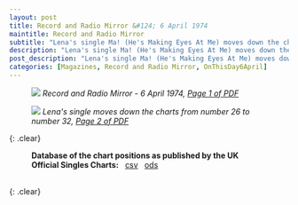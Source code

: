```yaml
---
layout: post
title: Record and Radio Mirror &#124; 6 April 1974
maintitle: Record and Radio Mirror
subtitle: "Lena's single Ma! (He's Making Eyes At Me) moves down the charts from number 26 to number 32"
description: "Lena's single Ma! (He's Making Eyes At Me) moves down the charts from number 26 to number 32"
post_description: "Lena's single Ma! (He's Making Eyes At Me) moves down the charts from number 26 to number 32"
categories: [Magazines, Record and Radio Mirror, OnThisDay6April]
---
```


<figure class="fig1">
<a href="/assets/images/magazines/1974-04-06-01-record-&-radio-mirror.png"><img src="/assets/images/magazines/1974-04-06-01-record-&-radio-mirror.png" class="full-width zoom-in" /></a>
<cite>Record and Radio Mirror - 6 April 1974, <a class="external-link" href="https://www.americanradiohistory.com/UK/Record-Mirror/70s/74/Record-Mirror-1974-04-06.pdf">Page 1 of PDF</a></cite>
</figure>

<figure class="fig2">
<a href="/assets/images/magazines/1974-04-06-02-record-&-radio-mirror.png"><img src="/assets/images/magazines/1974-04-06-02-record-&-radio-mirror.png" class="full-width zoom-in" /></a>
<cite>Lena's single moves down the charts from number 26 to number 32, <a class="external-link" href="https://www.americanradiohistory.com/UK/Record-Mirror/70s/74/Record-Mirror-1974-04-06.pdf#page=02">Page 2 of PDF</a></cite>
</figure>

{: .clear}

<figure class="fig3">
<strong>Database of the chart positions as published by the UK Official Singles Charts:</strong> &nbsp; <a href="/assets/data/Official Singles Chart Top 40 Related To Lena Zavaroni's single Ma! (He's Making Eyes At Me) - Sheet1.csv">csv</a> &nbsp; <a href="/assets/data/Official Singles Chart Top 40 Related To Lena Zavaroni's single Ma! (He's Making Eyes At Me).ods">ods</a>
</figure>

<br />{: .clear}

